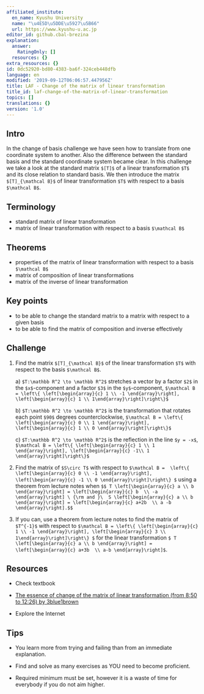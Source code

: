 ```yaml
---
affiliated_institute:
  en_name: Kyushu University
  name: "\u4E5D\u5DDE\u5927\u5B66"
  url: https://www.kyushu-u.ac.jp
editor_id: github.cbal-brezina
explanation:
  answer:
    RatingOnly: []
  resources: {}
extra_resources: {}
id: 0dc52920-bd80-4383-ba6f-324ceb448dfb
language: en
modified: '2019-09-12T06:06:57.447956Z'
title: LAF - Change of the matrix of linear transformation
title_id: laf-change-of-the-matrix-of-linear-transformation
topics: []
translations: {}
version: '1.0'
---
```


## Intro

In the change of basis challenge we have seen how to translate from one coordinate system to another. Also the difference between the standard basis and the standard coordinate system became clear.  In this challenge we take a look at the standard matrix `$[T]$` of a linear transformation `$T$` and its close relation to standard basis. We then introduce the matrix `$[T]_{\mathcal B}$` of  linear transformation `$T$` with respect to a basis `$\mathcal B$`.  



## Terminology

- standard matrix of linear transformation
- matrix of linear transformation with respect to a basis `$\mathcal B$`
 

## Theorems

- properties of the matrix of linear transformation with respect to a basis `$\mathcal B$`
- matrix of composition of linear transformations
- matrix of the inverse of linear transformation



## Key points

- to be able to change the standard matrix to a matrix with respect to a given basis
- to be able to find the matrix of composition and inverse effectively




## Challenge

1.  Find the matrix `$[T]_{\mathcal B}$` of the linear transformation `$T$` with respect to the 
basis `$\mathcal B$`.

    a) `$T:\mathbb R^2 \to \mathbb R^2$` stretches a vector by a factor `$2$` in the `$x$`-component and a factor `$3$` in the `$y$`-component,  `$\mathcal B = \left\{ \left[\begin{array}{c} 1 \\ -1 \end{array}\right], \left[\begin{array}{c} 1 \\ 1\end{array}\right]\right\}$`

    b) `$T:\mathbb R^2 \to \mathbb R^2$` is the transformation that rotates each point `$90$` degrees counterclockwise,  `$\mathcal B = \left\{ \left[\begin{array}{c} 0 \\ 1 \end{array}\right], \left[\begin{array}{c} 1 \\ 0 \end{array}\right]\right\}$`

    c) `$T:\mathbb R^2 \to \mathbb R^2$` is the reflection in the line `$y = -x$`,  `$\mathcal B = \left\{ \left[\begin{array}{c} 1 \\ 1 \end{array}\right], \left[\begin{array}{c} -1\\ 1 \end{array}\right]\right\}$`


2. Find the matrix of `$S\circ T$` with respect to `$\mathcal B =  \left\{ \left[\begin{array}{c} 0 \\ -1 \end{array}\right], \left[\begin{array}{c} -1 \\ 0 \end{array}\right]\right\} $` using a theorem from lecture notes when
`$$ T \left[\begin{array}{c} a \\ b \end{array}\right] = \left[\begin{array}{c} b  \\ -a \end{array}\right] \ {\rm and }\ 
 S \left[\begin{array}{c} a \\ b \end{array}\right] = \left[\begin{array}{c} a+2b  \\ a -b \end{array}\right].$$`

3. If you can, use a theorem from lecture notes to find the matrix of `$T^{-1}$` with respect to `$\mathcal B = \left\{ \left[\begin{array}{c} 1 \\ -1 \end{array}\right], \left[\begin{array}{c} 3 \\ 1\end{array}\right]\right\} $` for the linear transformation `$ T \left[\begin{array}{c} a \\ b \end{array}\right] = \left[\begin{array}{c} a+3b  \\ a-b \end{array}\right]$`.







## Resources

- Check textbook

- [The essence of change of the matrix of linear transformation (from 8:50 to 12:26) by  3blue1brown](https://youtu.be/P2LTAUO1TdA)


- Explore the Internet

## Tips


- You learn more from trying and failing than from an immediate explanation.

- Find and solve as many exercises as YOU need to become proficient.

- Required minimum must be set, however it is a waste of time for everybody if you do not aim higher.






